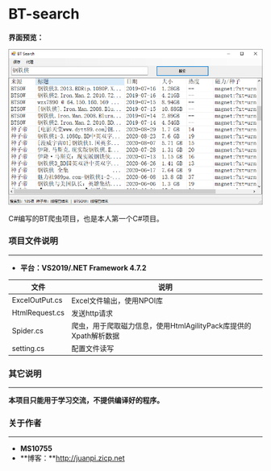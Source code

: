 # BT-search

**界面预览：**

![UI界面](https://raw.githubusercontent.com/MS10755/BT-search/master/pics/%E6%8D%95%E8%8E%B7.PNG)

C#编写的BT爬虫项目，也是本人第一个C#项目。

### 项目文件说明
---

- **平台：VS2019/.NET Framework 4.7.2**

| 文件           | 说明                      |
| -------------- | ------------------------- |
| ExcelOutPut.cs | Excel文件输出，使用NPOI库 |
| HtmlRequest.cs | 发送http请求              |
| Spider.cs      | 爬虫，用于爬取磁力信息，使用HtmlAgilityPack库提供的Xpath解析数据 |
| setting.cs | 配置文件读写 |

### 其它说明
---

**本项目只能用于学习交流，不提供编译好的程序。**



### 关于作者
---

- **MS10755**
- **博客：**http://juanpi.zicp.net
